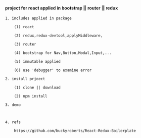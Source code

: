 #### project for react applied in bootstrap || router || redux

    1. includes applied in package
    
        (1) react
        
        (2) redux,redux-devtool,applyMiddleware,
        
        (3) router
        
        (4) bootstrap for Nav,Button,Modal,Input,...
        
        (5) immutable applied
        
        (6) use 'debugger' to examine error 
        
    2. install prjoect
    
        (1) clone || download 
        
        (2) npm install 
        
    3. demo
    
        
    
    4. refs
    
        https://github.com/buckyroberts/React-Redux-Boilerplate
    
        